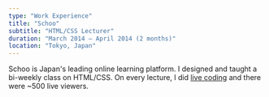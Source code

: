 ```yaml
---
type: "Work Experience"
title: "Schoo"
subtitle: "HTML/CSS Lecturer"
duration: "March 2014 – April 2014 (2 months)"
location: "Tokyo, Japan"
---
```


Schoo is Japan's leading online learning platform. I designed and taught a bi-weekly class on HTML/CSS. On every lecture, I did <a href="https://schoo.jp/teacher/336" target="_blank">live coding</a> and there were ~500 live viewers.
